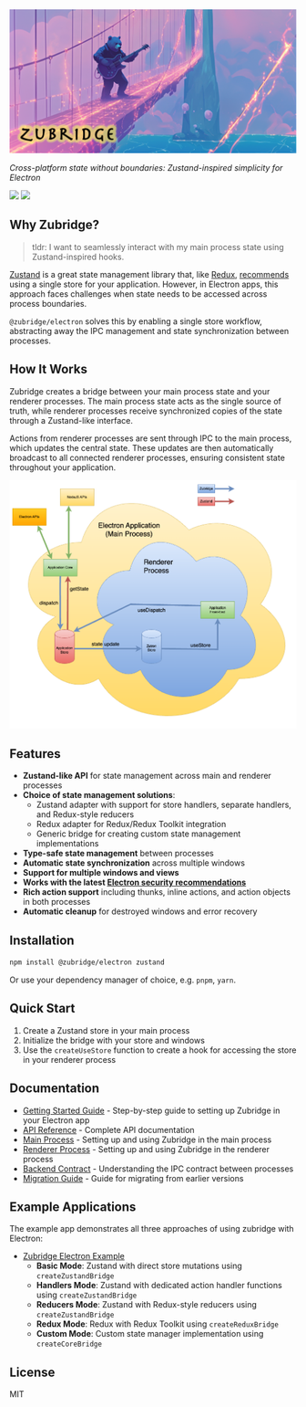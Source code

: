 <img alt="zubridge hero image" src="https://raw.githubusercontent.com/goosewobbler/zubridge/main/resources/zubridge-hero.png"/>

_Cross-platform state without boundaries: Zustand-inspired simplicity for Electron_

<a href="https://www.npmjs.com/package/@zubridge/electron" alt="NPM Version">
  <img src="https://img.shields.io/npm/v/@zubridge/electron" /></a>
<a href="https://www.npmjs.com/package/@zubridge/electron" alt="NPM Downloads">
  <img src="https://img.shields.io/npm/dw/@zubridge/electron" /></a>

## Why Zubridge?

> tldr: I want to seamlessly interact with my main process state using Zustand-inspired hooks.

[Zustand](https://github.com/pmndrs/zustand) is a great state management library that, like [Redux](https://redux.js.org/tutorials/fundamentals/part-4-store#redux-store), [recommends](https://zustand.docs.pmnd.rs/guides/flux-inspired-practice#recommended-patterns) using a single store for your application. However, in Electron apps, this approach faces challenges when state needs to be accessed across process boundaries.

`@zubridge/electron` solves this by enabling a single store workflow, abstracting away the IPC management and state synchronization between processes.

## How It Works

Zubridge creates a bridge between your main process state and your renderer processes. The main process state acts as the single source of truth, while renderer processes receive synchronized copies of the state through a Zustand-like interface.

Actions from renderer processes are sent through IPC to the main process, which updates the central state. These updates are then automatically broadcast to all connected renderer processes, ensuring consistent state throughout your application.

<img alt="zubridge electron app architecture" src="https://raw.githubusercontent.com/goosewobbler/zubridge/main/resources/zubridge-electron-app-architecture.png"/>

## Features

- **Zustand-like API** for state management across main and renderer processes
- **Choice of state management solutions**:
  - Zustand adapter with support for store handlers, separate handlers, and Redux-style reducers
  - Redux adapter for Redux/Redux Toolkit integration
  - Generic bridge for creating custom state management implementations
- **Type-safe state management** between processes
- **Automatic state synchronization** across multiple windows
- **Support for multiple windows and views**
- **Works with the latest [Electron security recommendations](https://www.electronjs.org/docs/latest/tutorial/security#checklist-security-recommendations)**
- **Rich action support** including thunks, inline actions, and action objects in both processes
- **Automatic cleanup** for destroyed windows and error recovery

## Installation

```bash
npm install @zubridge/electron zustand
```

Or use your dependency manager of choice, e.g. `pnpm`, `yarn`.

## Quick Start

1. Create a Zustand store in your main process
2. Initialize the bridge with your store and windows
3. Use the `createUseStore` function to create a hook for accessing the store in your renderer process

## Documentation

- [Getting Started Guide](docs/getting-started.md) - Step-by-step guide to setting up Zubridge in your Electron app
- [API Reference](docs/api-reference.md) - Complete API documentation
- [Main Process](docs/main-process.md) - Setting up and using Zubridge in the main process
- [Renderer Process](docs/renderer-process.md) - Setting up and using Zubridge in the renderer process
- [Backend Contract](docs/backend-contract.md) - Understanding the IPC contract between processes
- [Migration Guide](docs/migration-guide.md) - Guide for migrating from earlier versions

## Example Applications

The example app demonstrates all three approaches of using zubridge with Electron:

- [Zubridge Electron Example](https://github.com/goosewobbler/zubridge/tree/main/apps/electron-example)
  - **Basic Mode**: Zustand with direct store mutations using `createZustandBridge`
  - **Handlers Mode**: Zustand with dedicated action handler functions using `createZustandBridge`
  - **Reducers Mode**: Zustand with Redux-style reducers using `createZustandBridge`
  - **Redux Mode**: Redux with Redux Toolkit using `createReduxBridge`
  - **Custom Mode**: Custom state manager implementation using `createCoreBridge`

## License

MIT
